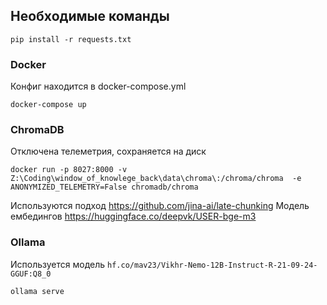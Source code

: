 ## Необходимые команды

```
pip install -r requests.txt
```

### Docker
Конфиг находится в docker-compose.yml
```
docker-compose up
```

### ChromaDB
Отключена телеметрия, сохраняется на диск
```
docker run -p 8027:8000 -v Z:\Coding\window_of_knowlege_back\data\chroma\:/chroma/chroma  -e ANONYMIZED_TELEMETRY=False chromadb/chroma
```

Используются подход https://github.com/jina-ai/late-chunking 
Модель ембедингов https://huggingface.co/deepvk/USER-bge-m3

### Ollama

Используется модель `hf.co/mav23/Vikhr-Nemo-12B-Instruct-R-21-09-24-GGUF:Q8_0`

```
ollama serve
```
